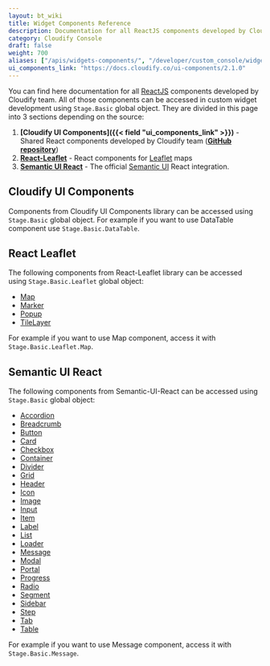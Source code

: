 ```yaml
---
layout: bt_wiki
title: Widget Components Reference
description: Documentation for all ReactJS components developed by Cloudify team.
category: Cloudify Console
draft: false
weight: 700
aliases: ["/apis/widgets-components/", "/developer/custom_console/widgets-components/"]
ui_components_link: "https://docs.cloudify.co/ui-components/2.1.0"
---
```


You can find here documentation for all [ReactJS](https://reactjs.org/) components developed by Cloudify team. 
All of those components can be accessed in custom widget development using `Stage.Basic` global object. They are divided in this page into 3 sections depending on the source:

1. **[Cloudify UI Components]({{< field "ui_components_link" >}})**  - Shared React components developed by Cloudify team (**[GitHub repository](https://github.com/cloudify-cosmo/cloudify-ui-components)**)
1. **[React-Leaflet](https://react-leaflet.js.org)** - React components for [Leaflet](https://leafletjs.com/) maps
1. **[Semantic UI React](https://react.semantic-ui.com)** - The official [Semantic UI](https://semantic-ui.com/) React integration.


## Cloudify UI Components

Components from Cloudify UI Components library can be accessed using `Stage.Basic` global object. For example if you want to use DataTable component use `Stage.Basic.DataTable`. 


## React Leaflet

The following components from React-Leaflet library can be accessed using `Stage.Basic.Leaflet` global object: 

* [Map](https://react-leaflet.js.org/docs/en/components#map) 
* [Marker](https://react-leaflet.js.org/docs/en/components#marker) 
* [Popup](https://react-leaflet.js.org/docs/en/components#popup) 
* [TileLayer](https://react-leaflet.js.org/docs/en/components#tilelayer) 

For example if you want to use Map component, access it with `Stage.Basic.Leaflet.Map`.


## Semantic UI React

The following components from Semantic-UI-React can be accessed using `Stage.Basic` global object: 

* [Accordion](https://react.semantic-ui.com/modules/accordion)
* [Breadcrumb](https://react.semantic-ui.com/collections/breadcrumb) 
* [Button](https://react.semantic-ui.com/elements/button)
* [Card](https://react.semantic-ui.com/views/card)
* [Checkbox](https://react.semantic-ui.com/modules/checkbox)
* [Container](https://react.semantic-ui.com/elements/container) 
* [Divider](https://react.semantic-ui.com/elements/divider) 
* [Grid](https://react.semantic-ui.com/collections/grid)
* [Header](https://react.semantic-ui.com/elements/header) 
* [Icon](https://react.semantic-ui.com/elements/icon) 
* [Image](https://react.semantic-ui.com/elements/image) 
* [Input](https://react.semantic-ui.com/elements/input) 
* [Item](https://react.semantic-ui.com/views/item)
* [Label](https://react.semantic-ui.com/elements/label) 
* [List](https://react.semantic-ui.com/elements/list)
* [Loader](https://react.semantic-ui.com/elements/loader)
* [Message](https://react.semantic-ui.com/collections/message) 
* [Modal](https://react.semantic-ui.com/modules/modal) 
* [Portal](https://react.semantic-ui.com/addons/portal)
* [Progress](https://react.semantic-ui.com/modules/progress) 
* [Radio](https://react.semantic-ui.com/addons/radio)
* [Segment](https://react.semantic-ui.com/elements/segment) 
* [Sidebar](https://react.semantic-ui.com/modules/sidebar) 
* [Step](https://react.semantic-ui.com/elements/step)
* [Tab](https://react.semantic-ui.com/modules/tab)
* [Table](https://react.semantic-ui.com/collections/table) 

For example if you want to use Message component, access it with `Stage.Basic.Message`. 
